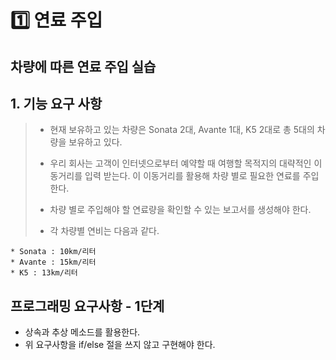 # 1️⃣ 연료 주입

## 차량에 따른 연료 주입 실습

## 1. 기능 요구 사항

> + 현재 보유하고 있는 차량은 Sonata 2대, Avante 1대, K5 2대로 총 5대의 차량을 보유하고 있다.
>
> + 우리 회사는 고객이 인터넷으로부터 예약할 때 여행할 목적지의 대략적인 이동거리를 입력 받는다. 이 이동거리를 활용해 차량 별로 필요한 연료를 주입한다.
>
> + 차량 별로 주입해야 할 연료량을 확인할 수 있는 보고서를 생성해야 한다.
>
> + 각 차량별 연비는 다음과 같다.
```
* Sonata : 10km/리터
* Avante : 15km/리터
* K5 : 13km/리터
```
## 프로그래밍 요구사항 - 1단계
+ 상속과 추상 메소드를 활용한다.  
+ 위 요구사항을 if/else 절을 쓰지 않고 구현해야 한다.  
